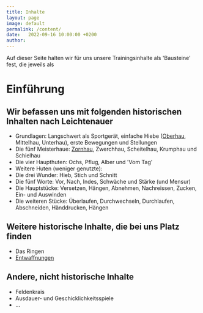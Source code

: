 ```yaml
---
title: Inhalte
layout: page
image: default
permalink: /content/
date:   2022-09-16 10:00:00 +0200
author: 
---
```


Auf dieser Seite halten wir für uns unsere Trainingsinhalte als 'Bausteine' fest, die jeweils als  

# Einführung

## Wir befassen uns mit folgenden historischen Inhalten nach Leichtenauer
- Grundlagen: Langschwert als Sportgerät, einfache Hiebe ([Oberhau](/techniken/oberhau), Mittelhau, Unterhau), erste Bewegungen und Stellungen
- Die fünf Meisterhaue: [Zornhau](/techniken/zornhau), Zwerchhau, Scheitelhau, Krumphau und Schielhau
- Die vier Haupthuten: Ochs, Pflug, Alber und 'Vom Tag'
- Weitere Huten (weniger genutzte): 
- Die drei Wunder: Hieb, Stich und Schnitt
- Die fünf Worte: Vor, Nach, Indes, Schwäche und Stärke (und Mensur)
- Die Hauptstücke: Versetzen, Hängen, Abnehmen, Nachreissen, Zucken, Ein- und Auswinden
- Die weiteren Stücke: Überlaufen, Durchwechseln, Durchlaufen, Abschneiden, Händdrucken, Hängen

## Weitere historische Inhalte, die bei uns Platz finden
- Das Ringen
- [Entwaffnungen](/techniken/entwaffnen)

## Andere, nicht historische Inhalte
- Feldenkrais
- Ausdauer- und Geschicklichkeitsspiele
- ...

